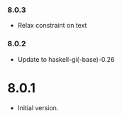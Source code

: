 ### 8.0.3

+ Relax constraint on text

### 8.0.2

+ Update to haskell-gi(-base)-0.26

8.0.1
=====

* Initial version.

